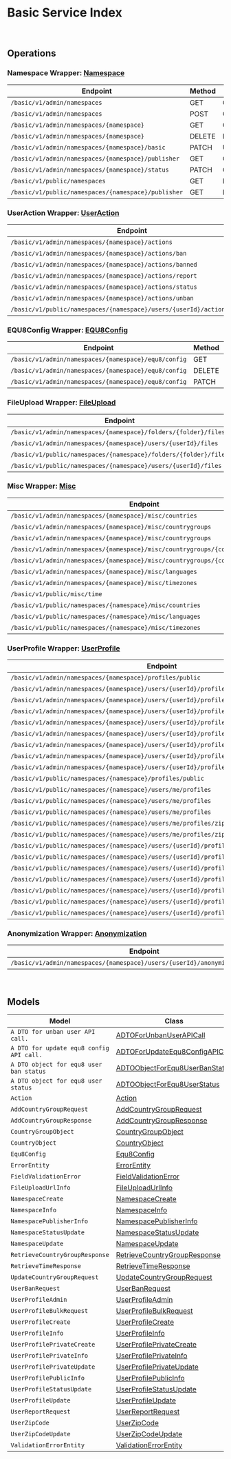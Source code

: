 # Basic Service Index

&nbsp;  

## Operations

### Namespace Wrapper:  [Namespace](../src/main/java/net/accelbyte/sdk/api/basic/wrappers/Namespace.java)
| Endpoint | Method | ID | Class |
|---|---|---|---|
| `/basic/v1/admin/namespaces` | GET | GetNamespaces | [GetNamespaces](../src/main/java/net/accelbyte/sdk/api/basic/operations/namespace/GetNamespaces.java) |
| `/basic/v1/admin/namespaces` | POST | CreateNamespace | [CreateNamespace](../src/main/java/net/accelbyte/sdk/api/basic/operations/namespace/CreateNamespace.java) |
| `/basic/v1/admin/namespaces/{namespace}` | GET | GetNamespace | [GetNamespace](../src/main/java/net/accelbyte/sdk/api/basic/operations/namespace/GetNamespace.java) |
| `/basic/v1/admin/namespaces/{namespace}` | DELETE | DeleteNamespace | [DeleteNamespace](../src/main/java/net/accelbyte/sdk/api/basic/operations/namespace/DeleteNamespace.java) |
| `/basic/v1/admin/namespaces/{namespace}/basic` | PATCH | UpdateNamespace | [UpdateNamespace](../src/main/java/net/accelbyte/sdk/api/basic/operations/namespace/UpdateNamespace.java) |
| `/basic/v1/admin/namespaces/{namespace}/publisher` | GET | GetNamespacePublisher | [GetNamespacePublisher](../src/main/java/net/accelbyte/sdk/api/basic/operations/namespace/GetNamespacePublisher.java) |
| `/basic/v1/admin/namespaces/{namespace}/status` | PATCH | ChangeNamespaceStatus | [ChangeNamespaceStatus](../src/main/java/net/accelbyte/sdk/api/basic/operations/namespace/ChangeNamespaceStatus.java) |
| `/basic/v1/public/namespaces` | GET | PublicGetNamespaces | [PublicGetNamespaces](../src/main/java/net/accelbyte/sdk/api/basic/operations/namespace/PublicGetNamespaces.java) |
| `/basic/v1/public/namespaces/{namespace}/publisher` | GET | PublicGetNamespacePublisher | [PublicGetNamespacePublisher](../src/main/java/net/accelbyte/sdk/api/basic/operations/namespace/PublicGetNamespacePublisher.java) |

### UserAction Wrapper:  [UserAction](../src/main/java/net/accelbyte/sdk/api/basic/wrappers/UserAction.java)
| Endpoint | Method | ID | Class |
|---|---|---|---|
| `/basic/v1/admin/namespaces/{namespace}/actions` | GET | GetActions | [GetActions](../src/main/java/net/accelbyte/sdk/api/basic/operations/user_action/GetActions.java) |
| `/basic/v1/admin/namespaces/{namespace}/actions/ban` | POST | BanUsers | [BanUsers](../src/main/java/net/accelbyte/sdk/api/basic/operations/user_action/BanUsers.java) |
| `/basic/v1/admin/namespaces/{namespace}/actions/banned` | GET | GetBannedUsers | [GetBannedUsers](../src/main/java/net/accelbyte/sdk/api/basic/operations/user_action/GetBannedUsers.java) |
| `/basic/v1/admin/namespaces/{namespace}/actions/report` | POST | ReportUser | [ReportUser](../src/main/java/net/accelbyte/sdk/api/basic/operations/user_action/ReportUser.java) |
| `/basic/v1/admin/namespaces/{namespace}/actions/status` | GET | GetUserStatus | [GetUserStatus](../src/main/java/net/accelbyte/sdk/api/basic/operations/user_action/GetUserStatus.java) |
| `/basic/v1/admin/namespaces/{namespace}/actions/unban` | POST | UnBanUsers | [UnBanUsers](../src/main/java/net/accelbyte/sdk/api/basic/operations/user_action/UnBanUsers.java) |
| `/basic/v1/public/namespaces/{namespace}/users/{userId}/actions/report` | POST | PublicReportUser | [PublicReportUser](../src/main/java/net/accelbyte/sdk/api/basic/operations/user_action/PublicReportUser.java) |

### EQU8Config Wrapper:  [EQU8Config](../src/main/java/net/accelbyte/sdk/api/basic/wrappers/EQU8Config.java)
| Endpoint | Method | ID | Class |
|---|---|---|---|
| `/basic/v1/admin/namespaces/{namespace}/equ8/config` | GET | GetConfig | [GetConfig](../src/main/java/net/accelbyte/sdk/api/basic/operations/equ8_config/GetConfig.java) |
| `/basic/v1/admin/namespaces/{namespace}/equ8/config` | DELETE | DeleteConfig | [DeleteConfig](../src/main/java/net/accelbyte/sdk/api/basic/operations/equ8_config/DeleteConfig.java) |
| `/basic/v1/admin/namespaces/{namespace}/equ8/config` | PATCH | UpdateConfig | [UpdateConfig](../src/main/java/net/accelbyte/sdk/api/basic/operations/equ8_config/UpdateConfig.java) |

### FileUpload Wrapper:  [FileUpload](../src/main/java/net/accelbyte/sdk/api/basic/wrappers/FileUpload.java)
| Endpoint | Method | ID | Class |
|---|---|---|---|
| `/basic/v1/admin/namespaces/{namespace}/folders/{folder}/files` | POST | GeneratedUploadUrl | [GeneratedUploadUrl](../src/main/java/net/accelbyte/sdk/api/basic/operations/file_upload/GeneratedUploadUrl.java) |
| `/basic/v1/admin/namespaces/{namespace}/users/{userId}/files` | POST | GeneratedUserUploadContentUrl | [GeneratedUserUploadContentUrl](../src/main/java/net/accelbyte/sdk/api/basic/operations/file_upload/GeneratedUserUploadContentUrl.java) |
| `/basic/v1/public/namespaces/{namespace}/folders/{folder}/files` | POST | PublicGeneratedUploadUrl | [PublicGeneratedUploadUrl](../src/main/java/net/accelbyte/sdk/api/basic/operations/file_upload/PublicGeneratedUploadUrl.java) |
| `/basic/v1/public/namespaces/{namespace}/users/{userId}/files` | POST | PublicGeneratedUserUploadContentUrl | [PublicGeneratedUserUploadContentUrl](../src/main/java/net/accelbyte/sdk/api/basic/operations/file_upload/PublicGeneratedUserUploadContentUrl.java) |

### Misc Wrapper:  [Misc](../src/main/java/net/accelbyte/sdk/api/basic/wrappers/Misc.java)
| Endpoint | Method | ID | Class |
|---|---|---|---|
| `/basic/v1/admin/namespaces/{namespace}/misc/countries` | GET | GetCountries | [GetCountries](../src/main/java/net/accelbyte/sdk/api/basic/operations/misc/GetCountries.java) |
| `/basic/v1/admin/namespaces/{namespace}/misc/countrygroups` | GET | GetCountryGroups | [GetCountryGroups](../src/main/java/net/accelbyte/sdk/api/basic/operations/misc/GetCountryGroups.java) |
| `/basic/v1/admin/namespaces/{namespace}/misc/countrygroups` | POST | AddCountryGroup | [AddCountryGroup](../src/main/java/net/accelbyte/sdk/api/basic/operations/misc/AddCountryGroup.java) |
| `/basic/v1/admin/namespaces/{namespace}/misc/countrygroups/{countryGroupCode}` | PUT | UpdateCountryGroup | [UpdateCountryGroup](../src/main/java/net/accelbyte/sdk/api/basic/operations/misc/UpdateCountryGroup.java) |
| `/basic/v1/admin/namespaces/{namespace}/misc/countrygroups/{countryGroupCode}` | DELETE | DeleteCountryGroup | [DeleteCountryGroup](../src/main/java/net/accelbyte/sdk/api/basic/operations/misc/DeleteCountryGroup.java) |
| `/basic/v1/admin/namespaces/{namespace}/misc/languages` | GET | GetLanguages | [GetLanguages](../src/main/java/net/accelbyte/sdk/api/basic/operations/misc/GetLanguages.java) |
| `/basic/v1/admin/namespaces/{namespace}/misc/timezones` | GET | GetTimeZones | [GetTimeZones](../src/main/java/net/accelbyte/sdk/api/basic/operations/misc/GetTimeZones.java) |
| `/basic/v1/public/misc/time` | GET | PublicGetTime | [PublicGetTime](../src/main/java/net/accelbyte/sdk/api/basic/operations/misc/PublicGetTime.java) |
| `/basic/v1/public/namespaces/{namespace}/misc/countries` | GET | PublicGetCountries | [PublicGetCountries](../src/main/java/net/accelbyte/sdk/api/basic/operations/misc/PublicGetCountries.java) |
| `/basic/v1/public/namespaces/{namespace}/misc/languages` | GET | PublicGetLanguages | [PublicGetLanguages](../src/main/java/net/accelbyte/sdk/api/basic/operations/misc/PublicGetLanguages.java) |
| `/basic/v1/public/namespaces/{namespace}/misc/timezones` | GET | PublicGetTimeZones | [PublicGetTimeZones](../src/main/java/net/accelbyte/sdk/api/basic/operations/misc/PublicGetTimeZones.java) |

### UserProfile Wrapper:  [UserProfile](../src/main/java/net/accelbyte/sdk/api/basic/wrappers/UserProfile.java)
| Endpoint | Method | ID | Class |
|---|---|---|---|
| `/basic/v1/admin/namespaces/{namespace}/profiles/public` | POST | AdminGetUserProfilePublicInfoByIds | [AdminGetUserProfilePublicInfoByIds](../src/main/java/net/accelbyte/sdk/api/basic/operations/user_profile/AdminGetUserProfilePublicInfoByIds.java) |
| `/basic/v1/admin/namespaces/{namespace}/users/{userId}/profiles` | GET | GetUserProfileInfo | [GetUserProfileInfo](../src/main/java/net/accelbyte/sdk/api/basic/operations/user_profile/GetUserProfileInfo.java) |
| `/basic/v1/admin/namespaces/{namespace}/users/{userId}/profiles` | PUT | UpdateUserProfile | [UpdateUserProfile](../src/main/java/net/accelbyte/sdk/api/basic/operations/user_profile/UpdateUserProfile.java) |
| `/basic/v1/admin/namespaces/{namespace}/users/{userId}/profiles` | DELETE | DeleteUserProfile | [DeleteUserProfile](../src/main/java/net/accelbyte/sdk/api/basic/operations/user_profile/DeleteUserProfile.java) |
| `/basic/v1/admin/namespaces/{namespace}/users/{userId}/profiles/customAttributes` | GET | GetCustomAttributesInfo | [GetCustomAttributesInfo](../src/main/java/net/accelbyte/sdk/api/basic/operations/user_profile/GetCustomAttributesInfo.java) |
| `/basic/v1/admin/namespaces/{namespace}/users/{userId}/profiles/customAttributes` | PUT | UpdateCustomAttributesPartially | [UpdateCustomAttributesPartially](../src/main/java/net/accelbyte/sdk/api/basic/operations/user_profile/UpdateCustomAttributesPartially.java) |
| `/basic/v1/admin/namespaces/{namespace}/users/{userId}/profiles/privateCustomAttributes` | GET | GetPrivateCustomAttributesInfo | [GetPrivateCustomAttributesInfo](../src/main/java/net/accelbyte/sdk/api/basic/operations/user_profile/GetPrivateCustomAttributesInfo.java) |
| `/basic/v1/admin/namespaces/{namespace}/users/{userId}/profiles/privateCustomAttributes` | PUT | UpdatePrivateCustomAttributesPartially | [UpdatePrivateCustomAttributesPartially](../src/main/java/net/accelbyte/sdk/api/basic/operations/user_profile/UpdatePrivateCustomAttributesPartially.java) |
| `/basic/v1/admin/namespaces/{namespace}/users/{userId}/profiles/status` | PATCH | UpdateUserProfileStatus | [UpdateUserProfileStatus](../src/main/java/net/accelbyte/sdk/api/basic/operations/user_profile/UpdateUserProfileStatus.java) |
| `/basic/v1/public/namespaces/{namespace}/profiles/public` | GET | PublicGetUserProfilePublicInfoByIds | [PublicGetUserProfilePublicInfoByIds](../src/main/java/net/accelbyte/sdk/api/basic/operations/user_profile/PublicGetUserProfilePublicInfoByIds.java) |
| `/basic/v1/public/namespaces/{namespace}/users/me/profiles` | GET | GetMyProfileInfo | [GetMyProfileInfo](../src/main/java/net/accelbyte/sdk/api/basic/operations/user_profile/GetMyProfileInfo.java) |
| `/basic/v1/public/namespaces/{namespace}/users/me/profiles` | PUT | UpdateMyProfile | [UpdateMyProfile](../src/main/java/net/accelbyte/sdk/api/basic/operations/user_profile/UpdateMyProfile.java) |
| `/basic/v1/public/namespaces/{namespace}/users/me/profiles` | POST | CreateMyProfile | [CreateMyProfile](../src/main/java/net/accelbyte/sdk/api/basic/operations/user_profile/CreateMyProfile.java) |
| `/basic/v1/public/namespaces/{namespace}/users/me/profiles/zipCode` | GET | GetMyZipCode | [GetMyZipCode](../src/main/java/net/accelbyte/sdk/api/basic/operations/user_profile/GetMyZipCode.java) |
| `/basic/v1/public/namespaces/{namespace}/users/me/profiles/zipCode` | PATCH | UpdateMyZipCode | [UpdateMyZipCode](../src/main/java/net/accelbyte/sdk/api/basic/operations/user_profile/UpdateMyZipCode.java) |
| `/basic/v1/public/namespaces/{namespace}/users/{userId}/profiles` | GET | PublicGetUserProfileInfo | [PublicGetUserProfileInfo](../src/main/java/net/accelbyte/sdk/api/basic/operations/user_profile/PublicGetUserProfileInfo.java) |
| `/basic/v1/public/namespaces/{namespace}/users/{userId}/profiles` | PUT | PublicUpdateUserProfile | [PublicUpdateUserProfile](../src/main/java/net/accelbyte/sdk/api/basic/operations/user_profile/PublicUpdateUserProfile.java) |
| `/basic/v1/public/namespaces/{namespace}/users/{userId}/profiles` | POST | PublicCreateUserProfile | [PublicCreateUserProfile](../src/main/java/net/accelbyte/sdk/api/basic/operations/user_profile/PublicCreateUserProfile.java) |
| `/basic/v1/public/namespaces/{namespace}/users/{userId}/profiles/customAttributes` | GET | PublicGetCustomAttributesInfo | [PublicGetCustomAttributesInfo](../src/main/java/net/accelbyte/sdk/api/basic/operations/user_profile/PublicGetCustomAttributesInfo.java) |
| `/basic/v1/public/namespaces/{namespace}/users/{userId}/profiles/customAttributes` | PUT | PublicUpdateCustomAttributesPartially | [PublicUpdateCustomAttributesPartially](../src/main/java/net/accelbyte/sdk/api/basic/operations/user_profile/PublicUpdateCustomAttributesPartially.java) |
| `/basic/v1/public/namespaces/{namespace}/users/{userId}/profiles/public` | GET | PublicGetUserProfilePublicInfo | [PublicGetUserProfilePublicInfo](../src/main/java/net/accelbyte/sdk/api/basic/operations/user_profile/PublicGetUserProfilePublicInfo.java) |
| `/basic/v1/public/namespaces/{namespace}/users/{userId}/profiles/status` | PATCH | PublicUpdateUserProfileStatus | [PublicUpdateUserProfileStatus](../src/main/java/net/accelbyte/sdk/api/basic/operations/user_profile/PublicUpdateUserProfileStatus.java) |

### Anonymization Wrapper:  [Anonymization](../src/main/java/net/accelbyte/sdk/api/basic/wrappers/Anonymization.java)
| Endpoint | Method | ID | Class |
|---|---|---|---|
| `/basic/v1/admin/namespaces/{namespace}/users/{userId}/anonymization/profiles` | DELETE | AnonymizeUserProfile | [AnonymizeUserProfile](../src/main/java/net/accelbyte/sdk/api/basic/operations/anonymization/AnonymizeUserProfile.java) |


&nbsp;  

## Models

| Model | Class |
|---|---|
| `A DTO for unban user API call.` | [ADTOForUnbanUserAPICall](../src/main/java/net/accelbyte/sdk/api/basic/models/ADTOForUnbanUserAPICall.java) |
| `A DTO for update equ8 config API call.` | [ADTOForUpdateEqu8ConfigAPICall](../src/main/java/net/accelbyte/sdk/api/basic/models/ADTOForUpdateEqu8ConfigAPICall.java) |
| `A DTO object for equ8 user ban status` | [ADTOObjectForEqu8UserBanStatus](../src/main/java/net/accelbyte/sdk/api/basic/models/ADTOObjectForEqu8UserBanStatus.java) |
| `A DTO object for equ8 user status` | [ADTOObjectForEqu8UserStatus](../src/main/java/net/accelbyte/sdk/api/basic/models/ADTOObjectForEqu8UserStatus.java) |
| `Action` | [Action](../src/main/java/net/accelbyte/sdk/api/basic/models/Action.java) |
| `AddCountryGroupRequest` | [AddCountryGroupRequest](../src/main/java/net/accelbyte/sdk/api/basic/models/AddCountryGroupRequest.java) |
| `AddCountryGroupResponse` | [AddCountryGroupResponse](../src/main/java/net/accelbyte/sdk/api/basic/models/AddCountryGroupResponse.java) |
| `CountryGroupObject` | [CountryGroupObject](../src/main/java/net/accelbyte/sdk/api/basic/models/CountryGroupObject.java) |
| `CountryObject` | [CountryObject](../src/main/java/net/accelbyte/sdk/api/basic/models/CountryObject.java) |
| `Equ8Config` | [Equ8Config](../src/main/java/net/accelbyte/sdk/api/basic/models/Equ8Config.java) |
| `ErrorEntity` | [ErrorEntity](../src/main/java/net/accelbyte/sdk/api/basic/models/ErrorEntity.java) |
| `FieldValidationError` | [FieldValidationError](../src/main/java/net/accelbyte/sdk/api/basic/models/FieldValidationError.java) |
| `FileUploadUrlInfo` | [FileUploadUrlInfo](../src/main/java/net/accelbyte/sdk/api/basic/models/FileUploadUrlInfo.java) |
| `NamespaceCreate` | [NamespaceCreate](../src/main/java/net/accelbyte/sdk/api/basic/models/NamespaceCreate.java) |
| `NamespaceInfo` | [NamespaceInfo](../src/main/java/net/accelbyte/sdk/api/basic/models/NamespaceInfo.java) |
| `NamespacePublisherInfo` | [NamespacePublisherInfo](../src/main/java/net/accelbyte/sdk/api/basic/models/NamespacePublisherInfo.java) |
| `NamespaceStatusUpdate` | [NamespaceStatusUpdate](../src/main/java/net/accelbyte/sdk/api/basic/models/NamespaceStatusUpdate.java) |
| `NamespaceUpdate` | [NamespaceUpdate](../src/main/java/net/accelbyte/sdk/api/basic/models/NamespaceUpdate.java) |
| `RetrieveCountryGroupResponse` | [RetrieveCountryGroupResponse](../src/main/java/net/accelbyte/sdk/api/basic/models/RetrieveCountryGroupResponse.java) |
| `RetrieveTimeResponse` | [RetrieveTimeResponse](../src/main/java/net/accelbyte/sdk/api/basic/models/RetrieveTimeResponse.java) |
| `UpdateCountryGroupRequest` | [UpdateCountryGroupRequest](../src/main/java/net/accelbyte/sdk/api/basic/models/UpdateCountryGroupRequest.java) |
| `UserBanRequest` | [UserBanRequest](../src/main/java/net/accelbyte/sdk/api/basic/models/UserBanRequest.java) |
| `UserProfileAdmin` | [UserProfileAdmin](../src/main/java/net/accelbyte/sdk/api/basic/models/UserProfileAdmin.java) |
| `UserProfileBulkRequest` | [UserProfileBulkRequest](../src/main/java/net/accelbyte/sdk/api/basic/models/UserProfileBulkRequest.java) |
| `UserProfileCreate` | [UserProfileCreate](../src/main/java/net/accelbyte/sdk/api/basic/models/UserProfileCreate.java) |
| `UserProfileInfo` | [UserProfileInfo](../src/main/java/net/accelbyte/sdk/api/basic/models/UserProfileInfo.java) |
| `UserProfilePrivateCreate` | [UserProfilePrivateCreate](../src/main/java/net/accelbyte/sdk/api/basic/models/UserProfilePrivateCreate.java) |
| `UserProfilePrivateInfo` | [UserProfilePrivateInfo](../src/main/java/net/accelbyte/sdk/api/basic/models/UserProfilePrivateInfo.java) |
| `UserProfilePrivateUpdate` | [UserProfilePrivateUpdate](../src/main/java/net/accelbyte/sdk/api/basic/models/UserProfilePrivateUpdate.java) |
| `UserProfilePublicInfo` | [UserProfilePublicInfo](../src/main/java/net/accelbyte/sdk/api/basic/models/UserProfilePublicInfo.java) |
| `UserProfileStatusUpdate` | [UserProfileStatusUpdate](../src/main/java/net/accelbyte/sdk/api/basic/models/UserProfileStatusUpdate.java) |
| `UserProfileUpdate` | [UserProfileUpdate](../src/main/java/net/accelbyte/sdk/api/basic/models/UserProfileUpdate.java) |
| `UserReportRequest` | [UserReportRequest](../src/main/java/net/accelbyte/sdk/api/basic/models/UserReportRequest.java) |
| `UserZipCode` | [UserZipCode](../src/main/java/net/accelbyte/sdk/api/basic/models/UserZipCode.java) |
| `UserZipCodeUpdate` | [UserZipCodeUpdate](../src/main/java/net/accelbyte/sdk/api/basic/models/UserZipCodeUpdate.java) |
| `ValidationErrorEntity` | [ValidationErrorEntity](../src/main/java/net/accelbyte/sdk/api/basic/models/ValidationErrorEntity.java) |
